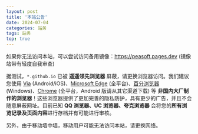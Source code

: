 ```yaml
---
layout: post
title: '本站公告'
date: 2024-07-04
categories: 站务
tags: 站务
top: true
---
```


如果你无法访问本站，可以尝试访问备用镜像：<https://peasoft.pages.dev> (镜像站带有轻度自我审查)

据测试，`*.github.io` 已被 **遥遥领先浏览器** 屏蔽，请更换浏览器访问。我们建议您使用 [Via](https://viayoo.com/) (Android/iOS)、[Microsoft Edge](https://www.microsoft.com/edge/download) (全平台)、[百分浏览器](https://www.centbrowser.cn/) (Windows)、[Chrome](https://google.cn/chrome/) (全平台，Android 版请从其它渠道下载) 等 **非国内大厂制作的浏览器**！这些浏览器提供了更加完善的隐私防护，具有更少的广告，并且不会随意屏蔽网址。目前已知 **QQ 浏览器、UC 浏览器、夸克浏览器** 会将您的**所有浏览记录及页面内容**进行存档并有可能进行审核。

另外，由于移动墙中墙，移动用户可能无法访问本站，请更换网络。
